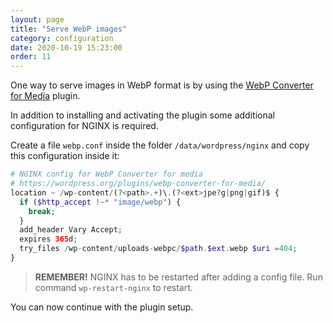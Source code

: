 ```yaml
---
layout: page
title: "Serve WebP images"
category: configuration
date: 2020-10-19 15:23:00
order: 11
---
```

One way to serve images in WebP format is by using the [WebP Converter for Media](https://wordpress.org/plugins/webp-converter-for-media) plugin.

In addition to installing and activating the plugin some additional configuration for NGINX is required.

Create a file `webp.conf` inside the folder `/data/wordpress/nginx` and copy this configuration inside it:

```php
# NGINX config for WebP Converter for media
# https://wordpress.org/plugins/webp-converter-for-media/
location ~ /wp-content/(?<path>.+)\.(?<ext>jpe?g|png|gif)$ {
  if ($http_accept !~* "image/webp") {
    break;
  }
  add_header Vary Accept;
  expires 365d;
  try_files /wp-content/uploads-webpc/$path.$ext.webp $uri =404;
}
```

> **REMEMBER!** NGINX has to be restarted after adding a config file. Run command `wp-restart-nginx` to restart.

You can now continue with the plugin setup.
